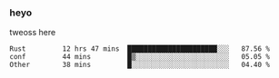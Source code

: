 ### heyo
tweoss here

<!--START_SECTION:waka-->

```text
Rust         12 hrs 47 mins  ██████████████████████░░░   87.56 %
conf         44 mins         █▒░░░░░░░░░░░░░░░░░░░░░░░   05.05 %
Other        38 mins         █░░░░░░░░░░░░░░░░░░░░░░░░   04.40 %
```

<!--END_SECTION:waka-->

<!--
**Tweoss/tweoss** is a ✨ _special_ ✨ repository because its `README.md` (this file) appears on your GitHub profile.

Here are some ideas to get you started:

- 🔭 I’m currently working on ...
- 🌱 I’m currently learning ...
- 👯 I’m looking to collaborate on ...
- 🤔 I’m looking for help with ...
- 💬 Ask me about ...
- 📫 How to reach me: ...
- 😄 Pronouns: ...
- ⚡ Fun fact: ...
-->
